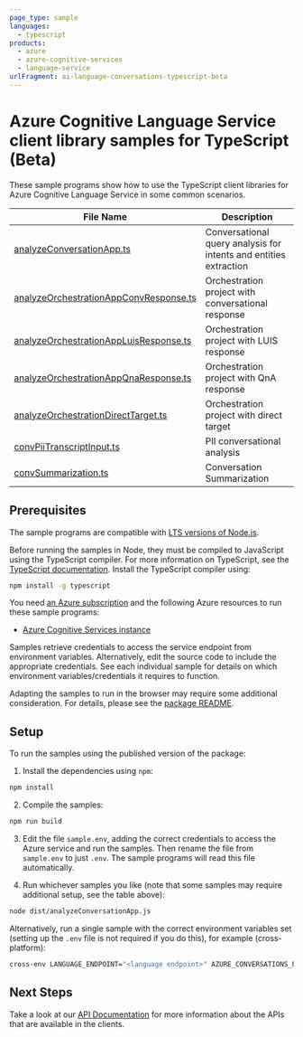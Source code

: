 ```yaml
---
page_type: sample
languages:
  - typescript
products:
  - azure
  - azure-cognitive-services
  - language-service
urlFragment: ai-language-conversations-typescript-beta
---
```


# Azure Cognitive Language Service client library samples for TypeScript (Beta)

These sample programs show how to use the TypeScript client libraries for Azure Cognitive Language Service in some common scenarios.

| **File Name**                                                                 | **Description**                                                   |
| ----------------------------------------------------------------------------- | ----------------------------------------------------------------- |
| [analyzeConversationApp.ts][analyzeconversationapp]                           | Conversational query analysis for intents and entities extraction |
| [analyzeOrchestrationAppConvResponse.ts][analyzeorchestrationappconvresponse] | Orchestration project with conversational response                |
| [analyzeOrchestrationAppLuisResponse.ts][analyzeorchestrationappluisresponse] | Orchestration project with LUIS response                          |
| [analyzeOrchestrationAppQnaResponse.ts][analyzeorchestrationappqnaresponse]   | Orchestration project with QnA response                           |
| [analyzeOrchestrationDirectTarget.ts][analyzeorchestrationdirecttarget]       | Orchestration project with direct target                          |
| [convPiiTranscriptInput.ts][convpiitranscriptinput]                           | PII conversational analysis                                       |
| [convSummarization.ts][convsummarization]                                     | Conversation Summarization                                        |

## Prerequisites

The sample programs are compatible with [LTS versions of Node.js](https://github.com/nodejs/release#release-schedule).

Before running the samples in Node, they must be compiled to JavaScript using the TypeScript compiler. For more information on TypeScript, see the [TypeScript documentation][typescript]. Install the TypeScript compiler using:

```bash
npm install -g typescript
```

You need [an Azure subscription][freesub] and the following Azure resources to run these sample programs:

- [Azure Cognitive Services instance][createinstance_azurecognitiveservicesinstance]

Samples retrieve credentials to access the service endpoint from environment variables. Alternatively, edit the source code to include the appropriate credentials. See each individual sample for details on which environment variables/credentials it requires to function.

Adapting the samples to run in the browser may require some additional consideration. For details, please see the [package README][package].

## Setup

To run the samples using the published version of the package:

1. Install the dependencies using `npm`:

```bash
npm install
```

2. Compile the samples:

```bash
npm run build
```

3. Edit the file `sample.env`, adding the correct credentials to access the Azure service and run the samples. Then rename the file from `sample.env` to just `.env`. The sample programs will read this file automatically.

4. Run whichever samples you like (note that some samples may require additional setup, see the table above):

```bash
node dist/analyzeConversationApp.js
```

Alternatively, run a single sample with the correct environment variables set (setting up the `.env` file is not required if you do this), for example (cross-platform):

```bash
cross-env LANGUAGE_ENDPOINT="<language endpoint>" AZURE_CONVERSATIONS_PROJECT_NAME="<azure conversations project name>" AZURE_CONVERSATIONS_DEPLOYMENT_NAME="<azure conversations deployment name>" node dist/analyzeConversationApp.js
```

## Next Steps

Take a look at our [API Documentation][apiref] for more information about the APIs that are available in the clients.

[analyzeconversationapp]: https://github.com/Azure/azure-sdk-for-js/blob/main/sdk/cognitivelanguage/ai-language-conversations/samples/v1-beta/typescript/src/analyzeConversationApp.ts
[analyzeorchestrationappconvresponse]: https://github.com/Azure/azure-sdk-for-js/blob/main/sdk/cognitivelanguage/ai-language-conversations/samples/v1-beta/typescript/src/analyzeOrchestrationAppConvResponse.ts
[analyzeorchestrationappluisresponse]: https://github.com/Azure/azure-sdk-for-js/blob/main/sdk/cognitivelanguage/ai-language-conversations/samples/v1-beta/typescript/src/analyzeOrchestrationAppLuisResponse.ts
[analyzeorchestrationappqnaresponse]: https://github.com/Azure/azure-sdk-for-js/blob/main/sdk/cognitivelanguage/ai-language-conversations/samples/v1-beta/typescript/src/analyzeOrchestrationAppQnaResponse.ts
[analyzeorchestrationdirecttarget]: https://github.com/Azure/azure-sdk-for-js/blob/main/sdk/cognitivelanguage/ai-language-conversations/samples/v1-beta/typescript/src/analyzeOrchestrationDirectTarget.ts
[convpiitranscriptinput]: https://github.com/Azure/azure-sdk-for-js/blob/main/sdk/cognitivelanguage/ai-language-conversations/samples/v1-beta/typescript/src/convPiiTranscriptInput.ts
[convsummarization]: https://github.com/Azure/azure-sdk-for-js/blob/main/sdk/cognitivelanguage/ai-language-conversations/samples/v1-beta/typescript/src/convSummarization.ts
[apiref]: https://learn.microsoft.com/javascript/api/@azure/ai-language-conversations?view=azure-node-preview
[freesub]: https://azure.microsoft.com/free/
[createinstance_azurecognitiveservicesinstance]: https://learn.microsoft.com/azure/cognitive-services/cognitive-services-apis-create-account
[package]: https://github.com/Azure/azure-sdk-for-js/tree/main/sdk/cognitivelanguage/ai-language-conversations/README.md
[typescript]: https://www.typescriptlang.org/docs/home.html

